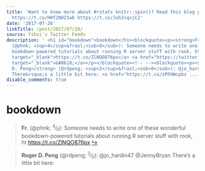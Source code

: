 ```yaml
---
title: 'Want to know more about #rstats knitr::spin()? Read this blog post by @daattali
  https://t.co/HHf2N0Z1wb https://t.co/Juh2sqvjC2'
date: '2017-07-26'
linkTitle: /post/2017/07/26/
source: Yihui's Twitter Feeds
description: ' <h1 id="bookdown">bookdown</h1><blockquote><p><strong>Fr.</strong>
  (@phnk; <sup>4</sup>&frasl;<sub>0</sub>): Someone needs to write one of these wonderful
  bookdown-powered tutorials about running R server stuff with rook, ht <a href="https://t.co/ZlNQO876px"
  target="_blank">https://t.co/ZlNQO876px</a> <a href="https://twitter.com/xieyihui/status/890218718466383872"
  target="_blank">&#8618;</a></p></blockquote><!-- --><blockquote><p><strong>Roger
  D. Peng</strong> (@rdpeng; <sup>2</sup>&frasl;<sub>0</sub>): @jo_hardin47 @JennyBryan
  There&rsquo;s a little bit here: <a href="https://t.co/zPFHWcpbz ...'
disable_comments: true
---
```

 <h1 id="bookdown">bookdown</h1><blockquote><p><strong>Fr.</strong> (@phnk; <sup>4</sup>&frasl;<sub>0</sub>): Someone needs to write one of these wonderful bookdown-powered tutorials about running R server stuff with rook, ht <a href="https://t.co/ZlNQO876px" target="_blank">https://t.co/ZlNQO876px</a> <a href="https://twitter.com/xieyihui/status/890218718466383872" target="_blank">&#8618;</a></p></blockquote><!-- --><blockquote><p><strong>Roger D. Peng</strong> (@rdpeng; <sup>2</sup>&frasl;<sub>0</sub>): @jo_hardin47 @JennyBryan There&rsquo;s a little bit here: <a href="https://t.co/zPFHWcpbz ...